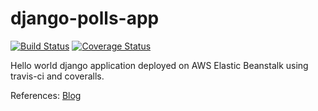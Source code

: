 # django-polls-app

[![Build Status](https://app.travis-ci.com/himanshu1196/django-polls-app.svg?branch=main)](https://app.travis-ci.com/himanshu1196/django-polls-app)
[![Coverage Status](https://coveralls.io/repos/github/himanshu1196/django-polls-app/badge.svg?branch=)](https://coveralls.io/github/himanshu1196/django-polls-app?branch=)

Hello world django application deployed on AWS Elastic Beanstalk using travis-ci and coveralls.

References:
[Blog](https://testdriven.io/blog/django-elastic-beanstalk/#debugging-elastic-beanstalk)


